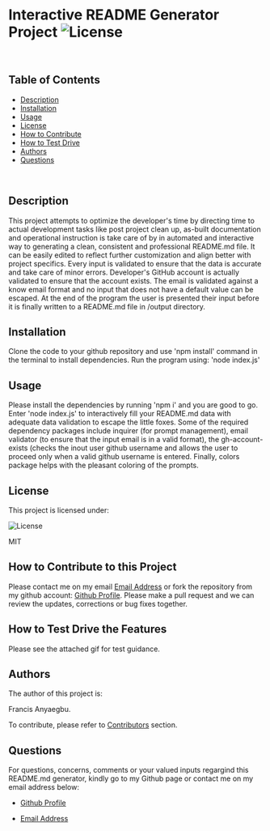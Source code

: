 
  # Interactive README Generator Project   ![License](https://img.shields.io/badge/License-MIT-blue.svg)
  
  <br>
  
  ## Table of Contents
  
  - [Description](#description)
  - [Installation](#installation)
  - [Usage](#usage)
  - [License](#license)
  - [How to Contribute](#contributors)
  - [How to Test Drive](#test)
  - [Authors](#github)
  - [Questions](#email)
  
  <br>
  
  ## Description  
  
  This project attempts to optimize the developer's time by directing time to actual development tasks like post project clean up, as-built documentation and operational instruction is take care of by in automated and interactive way to generating a clean, consistent and professional README.md file. It can be easily edited to reflect further customization and align better with project specifics. Every input is validated to ensure that the data is accurate and take care of minor errors. Developer's GitHub account is actually validated to ensure that the account exists. The email is validated against a know email format and no input that does not have a default value can be escaped. At the end of the program the user is presented their input before it is finally written to a README.md file in /output directory. 
  
  ## Installation
  
  Clone the code to your github repository and use 'npm install' command in the terminal to install dependencies. Run the program using: 'node index.js'
  
  ## Usage
  
  Please install the dependencies by running 'npm i' and you are good to go. Enter 'node index.js' to interactively fill your README.md data with adequate data validation to escape the little foxes. Some of the required dependency packages include  inquirer (for prompt management), email validator (to ensure that the input email is in a valid format), the gh-account-exists (checks the inout user github username and allows the user to proceed only when a valid github username is entered. Finally, colors package helps with the pleasant coloring of the prompts.
  
  ## License
  
  This project is licensed under:
  
   ![License](https://img.shields.io/badge/License-MIT-blue.svg)
  
  MIT
  
  ## How to Contribute to this Project
  
  Please contact me on my email [Email Address](anyaegbufrancis@gmail.com) or fork the repository from my github account: [Github Profile](https://github.com/anyaegbufrancis). Please make a pull request and we can review the updates, corrections or bug fixes together.
  
  ## How to Test Drive the Features
  
  Please see the attached gif for test guidance.
  
  ## Authors
  
  The author of this project is: 
  
  Francis Anyaegbu. 
  
  To contribute, please refer to [Contributors](#contributors) section.
  
  ## Questions
  
  For questions, concerns, comments or your valued inputs regargind this README.md generator, kindly go to my Github page or contact me on my email address below:
    
  - [Github Profile](https://github.com/anyaegbufrancis)
                    
  - [Email Address](anyaegbufrancis@gmail.com)

